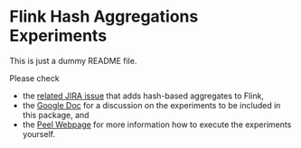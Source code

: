# Flink Hash Aggregations Experiments

This is just a dummy README file.

Please check 

* the [related JIRA issue](https://issues.apache.org/jira/browse/FLINK-2237) that adds hash-based aggregates to Flink,
* the [Google Doc](https://docs.google.com/document/d/12yx7olVrkooceaQPoR1nkk468lIq0xOObY5ukWuNEcM/edit#) for a discussion on the experiments to be included in this package, and
* the [Peel Webpage](http://peel-framework.org/) for more information how to execute the experiments yourself.



